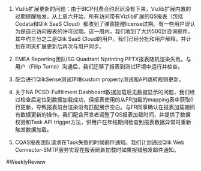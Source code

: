 
1. Vizlib扩展更新的问题：由于BICP付费合约迟迟没有下来，Vizlib扩展内置的过期提醒触发。从上周六开始，所有访问带有Vizlib扩展的QS报表（包括Codata和Qlik SaaS Cloud）都收到了弹窗提醒license过期。有一些用户误认为是自己访问报表的许可过期。这一周内，我们收到了大约500封咨询邮件，其中约三分之二是Qlik SaaS Cloud的用户。我们已经分批和用户解释，并计划在明天扩展更新后再次与用户同步。

2. EMEA Reporting团队ISG Quadrant Nprinting PPTX报表随机渲染失败。与用户（Filip Turna）沟通后，我们迁移了报表到测试环境中运行并检查。

3. 配合进行QlikSense测试环境custom property测试和API跳转规则更新。

4. 关于NA PCSD-Fulfillment Dashboard数据加载后无数据显示的问题，我们经过检查后定位到数据加载成功，但报表使用的从FR加载的mapping表中获取0行更新，导致报表前台渲染没有匹配展示空白。与FR同事确认在报表加载期间有数据更新的操作。我们配合开发者调整了QS报表加载时间，并提供了数据校验和Task API trigger方法，供用户在年结期间检查到报表数据异常时重新触发数据加载。

5. CQAS报表团队请求在Task失败的时候邮件通知。我们计划通过Qlik Web Connector-SMTP服务实现在报表刷新加载时如果报错触发邮件通知。

#WeeklyReview 
